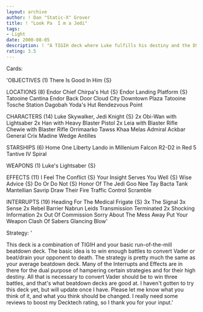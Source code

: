 ```yaml
---
layout: archive
author: ! Dan "Static-X" Grover
title: ! "Look Pa  I m a Jedi"
tags:
- Light
date: 2000-08-05
description: ! "A TIGIH deck where Luke fulfills his destiny and the DS gets generally smacked around. It's hours of safe fun for the whole family"
rating: 3.5
---
```

Cards: 

'OBJECTIVES (1)
There Is Good In Him {S}

LOCATIONS (8)
Endor Chief Chirpa's Hut {S}
Endor Landing Platform {S}
Tatooine Cantina
Endor Back Door
Cloud City Downtown Plaza
Tatooine Tosche Station
Dagobah Yoda's Hut
Rendezvous Point

CHARACTERS (14)
Luke Skywalker, Jedi Knight {S}
2x Obi-Wan with Lightsaber
2x Han with Heavy Blaster Pistol
2x Leia with Blaster Rifle
Chewie with Blaster Rifle
Orrimaarko
Tawss Khaa
Melas
Admiral Ackbar
General Crix Madine
Wedge Antilles

STARSHIPS (6)
Home One
Liberty
Lando in Millenium Falcon
R2-D2 in Red 5
Tantive IV
Spiral

WEAPONS (1)
Luke's Lightsaber {S}

EFFECTS (11)
I Feel The Conflict {S}
Your Insight Serves You Well {S}
Wise Advice {S}
Do Or Do Not {S}
Honor Of The Jedi
Goo Nee Tay
Bacta Tank
Mantellian Savrip
Draw Their Fire
Traffic Control
Scramble

INTERRUPTS (19)
Heading For The Medical Frigate {S}
3x The Signal
3x Sense
2x Rebel Barrier
Nabrun Leids
Transmission Terminated
2x Shocking Information
2x Out Of Commission
Sorry About The Mess
Away Put Your Weapon
Clash Of Sabers
Glancing Blow'

Strategy: '

This deck is a combination of TIGIH and your basic run-of-the-mill beatdown deck. The basic idea is to win enough battles to convert Vader or beat/drain your opponent to death. The strategy is pretty much the same as your average beatdown deck. Many of the Interrupts and Effects are in there for the dual purpose of hampering certain strategies and for their high destiny. All that is necessary to convert Vader should be to win three battles, and that's what beatdown decks are good at. I haven't gotten to try this deck yet, but will update once I have. Please let me know what you think of it, and what you think should be changed. I really need some reviews to boost my Decktech rating, so I thank you for your input.'